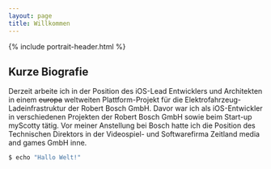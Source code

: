```yaml
---
layout: page
title: Willkommen
---
```


{% include portrait-header.html %}

## Kurze Biografie

Derzeit arbeite ich in der Position des iOS-Lead Entwicklers und Architekten in einem ~~europa~~ weltweiten Plattform-Projekt für die Elektrofahrzeug-Ladeinfrastruktur der Robert Bosch GmbH. Davor war ich als iOS-Entwickler in verschiedenen Projekten der Robert Bosch GmbH sowie beim Start-up myScotty tätig. Vor meiner Anstellung bei Bosch hatte ich die Position des Technischen Direktors in der Videospiel- und Softwarefirma Zeitland media and games GmbH inne.

```bash
$ echo "Hallo Welt!"
```